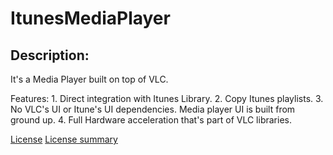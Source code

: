 ItunesMediaPlayer
===================

Description:
-----------
It's a Media Player built on top of VLC.

Features:
    1. Direct integration with Itunes Library.
    2. Copy Itunes playlists.
    3. No VLC's UI or Itune's UI dependencies. Media player UI is built from ground up.
    4. Full Hardware acceleration that's part of VLC libraries.

[License](http://creativecommons.org/licenses/by/4.0/legalcode)
[License summary](http://creativecommons.org/licenses/by/4.0/)
